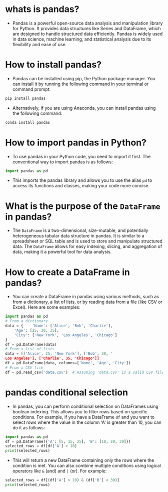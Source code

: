 # whats is pandas?
- Pandas is a powerful open-source data analysis and manipulation library for Python. It provides data structures like Series and DataFrame, which are designed to handle structured data efficiently. Pandas is widely used in data science, machine learning, and statistical analysis due to its flexibility and ease of use.

# How to install pandas?
- Pandas can be installed using pip, the Python package manager. You can install it by running the following command in your terminal or command prompt:
```bash
pip install pandas
```

- Alternatively, if you are using Anaconda, you can install pandas using the following command:
```bash
conda install pandas
```

# How to import pandas in Python?
- To use pandas in your Python code, you need to import it first. The conventional way to import pandas is as follows:
```python
import pandas as pd
```                                                         
- This imports the pandas library and allows you to use the alias `pd` to access its functions and classes, making your code more concise.
# What is the purpose of the `DataFrame` in pandas?
- The `DataFrame` is a two-dimensional, size-mutable, and potentially heterogeneous tabular data structure in pandas. It is similar to a spreadsheet or SQL table and is used to store and manipulate structured data. The `DataFrame` allows for easy indexing, slicing, and aggregation of data, making it a powerful tool for data analysis.

# How to create a DataFrame in pandas?
- You can create a DataFrame in pandas using various methods, such as from a dictionary, a list of lists, or by reading data from a file (like CSV or Excel). Here are some examples:
```python
import pandas as pd
# From a dictionary
data = {    'Name': ['Alice', 'Bob', 'Charlie'],
    'Age': [25, 30, 35],
    'City': ['New York', 'Los Angeles', 'Chicago']
}
df = pd.DataFrame(data)
# From a list of lists
data = [['Alice', 25, 'New York'], ['Bob', 30, '
Los Angeles'], ['Charlie', 35, 'Chicago']]
df = pd.DataFrame(data, columns=['Name', 'Age', 'City'])
# From a CSV file
df = pd.read_csv('data.csv')  # Assuming 'data.csv' is a valid CSV file
```


# pandas conditional selection
- In pandas, you can perform conditional selection on DataFrames using boolean indexing. This allows you to filter rows based on specific conditions. For example, if you have a DataFrame `df` and you want to select rows where the value in the column 'A' is greater than 10, you can do it as follows:
```python
import pandas as pd
df = pd.DataFrame({'A': [5, 15, 25], 'B': [10, 20, 30]})
selected_rows = df[df['A'] > 10]    
print(selected_rows)
```
- This will return a new DataFrame containing only the rows where the condition is met. You can also combine multiple conditions using logical operators like `&` (and) and `|` (or). For example:
```python
selected_rows = df[(df['A'] > 10) & (df['B'] < 30)]
print(selected_rows)
```
